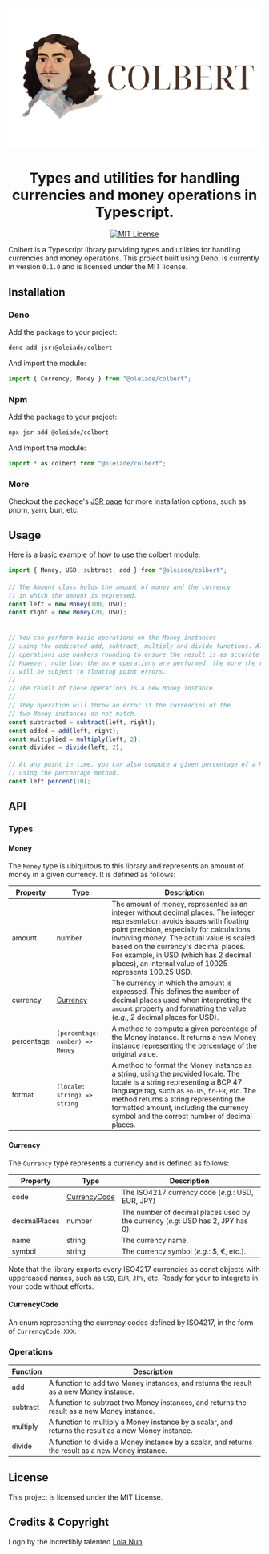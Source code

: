 <p align="center"><img src="logo.png" alt="colbert logo"/></p>
<h1 align="center">Types and utilities for handling currencies and money operations in Typescript.</h1>

<p align="center">
    <a href="https://choosealicense.com/licenses/mit/"><img src="https://img.shields.io/badge/License-MIT-green.svg" alt="MIT License"></a>
</p>

Colbert is a Typescript library providing types and utilities for handling
currencies and money operations. This project built using Deno, is currently in
version `0.1.0` and is licensed under the MIT license.

## Installation

### Deno

Add the package to your project:

```bash
deno add jsr:@oleiade/colbert
```

And import the module:

```typescript
import { Currency, Money } from "@oleiade/colbert";
```

### Npm

Add the package to your project:

```bash
npx jsr add @oleiade/colbert
```

And import the module:

```typescript
import * as colbert from "@oleiade/colbert";
```

### More

Checkout the package's [JSR page](https://jsr.io/@oleiade/colbert) for more
installation options, such as pnpm, yarn, bun, etc.

## Usage

Here is a basic example of how to use the colbert module:

```typescript
import { Money, USD, subtract, add } from "@oleiade/colbert";

// The Amount class holds the amount of money and the currency
// in which the amount is expressed.
const left = new Money(100, USD);
const right = new Money(20, USD);


// You can perform basic operations on the Money instances
// using the dedicated add, subtract, multiply and divide functions. All
// operations use bankers rounding to ensure the result is as accurate as possible.
// However, note that the more operations are performed, the more the result
// will be subject to floating point errors.
//
// The result of these operations is a new Money instance.
//
// They operation will throw an error if the currencies of the
// two Money instances do not match.
const subtracted = subtract(left, right);
const added = add(left, right);
const multiplied = multiply(left, 2);
const divided = divide(left, 2);

// At any point in time, you can also compute a given percentage of a Money instance
// using the percentage method.
const left.percent(10);
```

## API

### Types

#### Money

The `Money` type is ubiquitous to this library and represents an amount of money
in a given currency. It is defined as follows:

| Property   | Type                            | Description                                                                                                                                                                                                                                                                                                                                                        |
|------------|---------------------------------|--------------------------------------------------------------------------------------------------------------------------------------------------------------------------------------------------------------------------------------------------------------------------------------------------------------------------------------------------------------------|
| amount     | number                          | The amount of money, represented as an integer without decimal places. The integer representation avoids issues with floating point precision, especially for calculations involving money. The actual value is scaled based on the currency's decimal places. For example, in USD (which has 2 decimal places), an internal value of 10025 represents 100.25 USD. |
| currency   | [Currency](#currency)           | The currency in which the amount is expressed. This defines the number of decimal places used when interpreting the `amount` property and formatting the value (_e.g._, 2 decimal places for USD).                                                                                                                                                                 |
| percentage | `(percentage: number) => Money` | A method to compute a given percentage of the Money instance. It returns a new Money instance representing the percentage of the original value.                                                                                                                                                                                                                   |
| format     | `(locale: string) => string`    | A method to format the Money instance as a string, using the provided locale. The locale is a string representing a BCP 47 language tag, such as `en-US`, `fr-FR`, etc. The method returns a string representing the formatted amount, including the currency symbol and the correct number of decimal places.                                                     |

#### Currency

The `Currency` type represents a currency and is defined as follows:

| Property      | Type                          | Description                                                                      |
|---------------|-------------------------------|----------------------------------------------------------------------------------|
| code          | [CurrencyCode](#currencycode) | The ISO4217 currency code (_e.g._: USD, EUR, JPY)                                |
| decimalPlaces | number                        | The number of decimal places used by the currency (_e.g_: USD has 2, JPY has 0). |
| name          | string                        | The currency name.                                                               |
| symbol        | string                        | The currency symbol (_e.g._: $, €, etc.).                                        |

Note that the library exports every ISO4217 currencies as const objects with
uppercased names, such as `USD`, `EUR`, `JPY`, etc. Ready for your to integrate
in your code without efforts.

#### CurrencyCode

An enum representing the currency codes defined by ISO4217, in the form of
`CurrencyCode.XXX`.

### Operations

| Function | Description                                                                                          |
|----------|------------------------------------------------------------------------------------------------------|
| add      | A function to add two Money instances, and returns the result as a new Money instance.               |
| subtract | A function to subtract two Money instances, and returns the result as a new Money instance.          |
| multiply | A function to multiply a Money instance by a scalar, and returns the result as a new Money instance. |
| divide   | A function to divide a Money instance by a scalar, and returns the result as a new Money instance.   |

## License

This project is licensed under the MIT License.

## Credits & Copyright

Logo by the incredibly talented
[Lola Nun](https://www.fiverr.com/lolanun?source=order_page_summary_seller_link).
